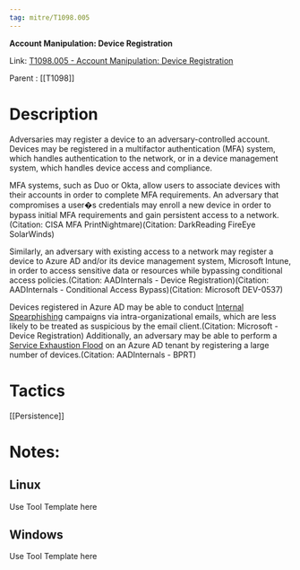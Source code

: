 ```yaml
---
tag: mitre/T1098.005
---
```


**Account Manipulation: Device Registration**

Link: [T1098.005 - Account Manipulation: Device Registration](https://attack.mitre.org/techniques/T1098/005)

Parent : [[T1098]]


# Description

Adversaries may register a device to an adversary-controlled account. Devices may be registered in a multifactor authentication (MFA) system, which handles authentication to the network, or in a device management system, which handles device access and compliance.

MFA systems, such as Duo or Okta, allow users to associate devices with their accounts in order to complete MFA requirements. An adversary that compromises a user�s credentials may enroll a new device in order to bypass initial MFA requirements and gain persistent access to a network.(Citation: CISA MFA PrintNightmare)(Citation: DarkReading FireEye SolarWinds)

Similarly, an adversary with existing access to a network may register a device to Azure AD and/or its device management system, Microsoft Intune, in order to access sensitive data or resources while bypassing conditional access policies.(Citation: AADInternals - Device Registration)(Citation: AADInternals - Conditional Access Bypass)(Citation: Microsoft DEV-0537) 

Devices registered in Azure AD may be able to conduct [Internal Spearphishing](https://attack.mitre.org/techniques/T1534) campaigns via intra-organizational emails, which are less likely to be treated as suspicious by the email client.(Citation: Microsoft - Device Registration) Additionally, an adversary may be able to perform a [Service Exhaustion Flood](https://attack.mitre.org/techniques/T1499/002) on an Azure AD tenant by registering a large number of devices.(Citation: AADInternals - BPRT)

# Tactics


[[Persistence]]


# Notes:

## Linux

Use Tool Template here

## Windows

Use Tool Template here